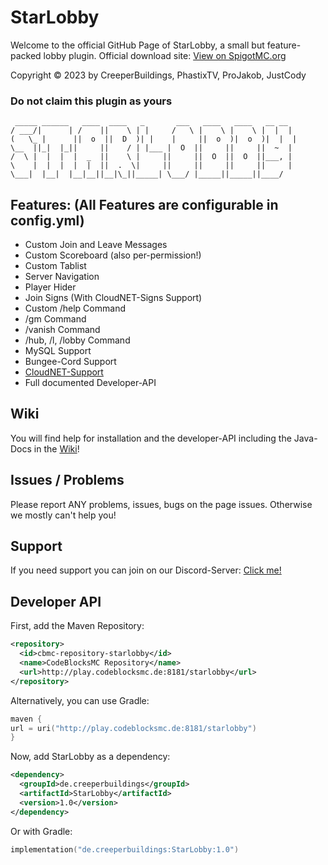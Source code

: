 # StarLobby

Welcome to the official GitHub Page of StarLobby, a small but feature-packed lobby plugin.
Official download site: [View on SpigotMC.org](https://spigotmc.org/resources/starlobby.110067/)

Copyright &copy; 2023 by CreeperBuildings, PhastixTV, ProJakob, JustCody

### Do not claim this plugin as yours



     _____ ______   ____  ____   _       ___   ____   ____   __ __ 
    / ___/|      | /    ||    \ | |     /   \ |    \ |    \ |  |  |
    (   \_ |      ||  o  ||  D  )| |    |     ||  o  )|  o  )|  |  |
    \__  ||_|  |_||     ||    / | |___ |  O  ||     ||     ||  ~  |
    /  \ |  |  |  |  _  ||    \ |     ||     ||  O  ||  O  ||___, |
    \    |  |  |  |  |  ||  .  \|     ||     ||     ||     ||     |
    \___|  |__|  |__|__||__|\_||_____| \___/ |_____||_____||____/



## Features: (All Features are configurable in config.yml)
- Custom Join and Leave Messages
- Custom Scoreboard (also per-permission!)
- Custom Tablist 
- Server Navigation
- Player Hider
- Join Signs (With CloudNET-Signs Support)
- Custom /help Command
- /gm Command
- /vanish Command
- /hub, /l, /lobby Command
- MySQL Support
- Bungee-Cord Support
- [CloudNET-Support](https://cloudnetservice.eu/de/)
- Full documented Developer-API

## Wiki
You will find help for installation and the developer-API including the Java-Docs in the [Wiki](docs/general)!

## Issues / Problems
Please report ANY problems, issues, bugs on the page issues. Otherwise we mostly can't help you!

## Support
If you need support you can join on our Discord-Server: [Click me!](https://discord.gg/TuuFSU5mDD)

## Developer API
First, add the Maven Repository:
```XML
<repository>
  <id>cbmc-repository-starlobby</id>
  <name>CodeBlocksMC Repository</name>
  <url>http://play.codeblocksmc.de:8181/starlobby</url>
</repository>
```
Alternatively, you can use Gradle:
```KOTLIN
maven {
url = uri("http://play.codeblocksmc.de:8181/starlobby")
}
```

Now, add StarLobby as a dependency:
```XML
<dependency>
  <groupId>de.creeperbuildings</groupId>
  <artifactId>StarLobby</artifactId>
  <version>1.0</version>
</dependency>
```
Or with Gradle:
```KOTLIN
implementation("de.creeperbuildings:StarLobby:1.0")
```